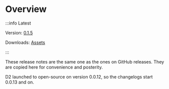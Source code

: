 # Overview

:::info Latest

Version: [0.1.5](/releases/0.1.5)

Downloads: [Assets](https://github.com/terrastruct/d2/releases/tag/v0.1.5)

:::

These release notes are the same one as the ones on GitHub releases. They are copied here
for convenience and posterity.

D2 launched to open-source on version 0.0.12, so the changelogs start 0.0.13 and on.
